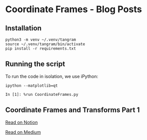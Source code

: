 # Coordinate Frames - Blog Posts

## Installation

```
python3 -m venv ~/.venv/tangram
source ~/.venv/tangram/bin/activate
pip install -r requirements.txt
```

## Running the script

To run the code in isolation, we use iPython:

```
ipython --matplotlib=qt

In [1]: %run CoordinateFrames.py
```

## Coordinate Frames and Transforms Part 1

[Read on Notion]()

[Read on Medium]()
